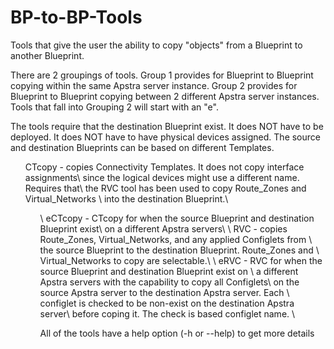 # BP-to-BP-Tools

Tools that give the user the ability to copy "objects" from a Blueprint to 
another Blueprint. 

There are 2 groupings of tools. Group 1 provides for Blueprint to Blueprint 
copying within the same Apstra server instance. Group 2 provides for Blueprint
to Blueprint copying between 2 different Apstra server instances. Tools that 
fall into Grouping 2 will start with an "e". 

The tools require that the destination Blueprint exist. It does NOT have to
be deployed. It does NOT have to have physical devices assigned. The source and 
destination Blueprints can be based on different Templates.


<ul>CTcopy - copies Connectivity Templates. It does not copy interface assignments\
           since the logical devices might use a different name.  Requires that\
           the RVC tool has been used to copy Route_Zones and Virtual_Networks \
           into the destination Blueprint.\
<ul/>
\
 eCTcopy - CTcopy for when the source Blueprint and destination Blueprint exist\
           on a different Apstra servers\
\
     RVC - copies Route_Zones, Virtual_Networks, and any applied Configlets from \
           the source Blueprint to the destination Blueprint. Route_Zones and \
           Virtual_Networks to copy are selectable.\
\
    eRVC - RVC for when the source Blueprint and destination Blueprint exist on \
           a different Apstra servers with the capability to copy all Configlets\
           on the source Apstra server to the destination Apstra server. Each \
           configlet is checked to be non-exist on the destination Apstra server\
           before coping it. The check is based configlet name.    \

All of the tools have a help option (-h or --help) to get more details
